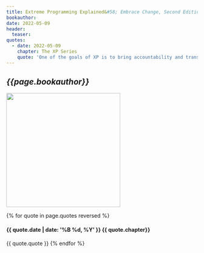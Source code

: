 ```yaml
---
title: Extreme Programming Explained&#58; Embrace Change, Second Edition
bookauthor:
date: 2022-05-09
header:
  teaser:
quotes:
  - date: 2022-05-09
    chapter: The XP Series
    quote: 'One of the goals of XP is to bring accountability and transparency to software development, to run software development like any other business activity. Another goal is to achieve outstanding results—more effective and efficient development with far fewer defects than is currently expected. Finally, XP aims to achieve these goals by celebrating and serving the human needs of everyone touched by software development—sponsors, managers, testers, users, and programmers.'
---
```


## _{{page.bookauthor}}_

<img width="300" src="{{ page.header.teaser }}"/>

{% for quote in page.quotes reversed %}

#### {{ quote.date | date: '%B %d, %Y' }} {{ quote.chapter}}

{{ quote.quote }}
{% endfor %}
